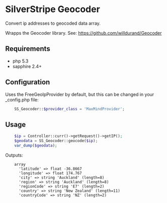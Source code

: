 # SilverStripe Geocoder

Convert ip addresses to geocoded data array.

Wrapps the Geocoder library. See: https://github.com/willdurand/Geocoder

## Requirements

 * php 5.3
 * sapphire 2.4+
 
## Configuration

Uses the FreeGeoIpProvider by default, but this can be changed in your
_config.php file:

``` php
	SS_Geocoder::$provider_class = 'MaxMindProvider';
```

## Usage

``` php
	$ip = Controller::curr()->getRequest()->getIP();
	$geodata = SS_Geocoder::geocode($ip);
	var_dump($geodata);
```

Outputs:

```
	array
	  'latitude' => float -36.8667
	  'longitude' => float 174.767
	  'city' => string 'Auckland' (length=8)
	  'region' => string 'Auckland' (length=8)
	  'regionCode' => string 'E7' (length=2)
	  'country' => string 'New Zealand' (length=11)
	  'countryCode' => string 'NZ' (length=2)
```